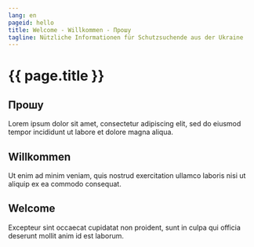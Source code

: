 ```yaml
---
lang: en
pageid: hello
title: Welcome - Willkommen - Прошу
tagline: Nützliche Informationen für Schutzsuchende aus der Ukraine
---
```

# {{ page.title }}

## Прошу
Lorem ipsum dolor sit amet, consectetur adipiscing elit, sed do eiusmod tempor incididunt ut labore et dolore magna aliqua. 

## Willkommen
Ut enim ad minim veniam, quis nostrud exercitation ullamco laboris nisi ut aliquip ex ea commodo consequat. 

## Welcome
Excepteur sint occaecat cupidatat non proident, sunt in culpa qui officia deserunt mollit anim id est laborum.